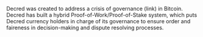 Decred was created to address a crisis of governance (link) in Bitcoin. Decred has built a hybrid Proof-of-Work/Proof-of-Stake system, which puts Decred currency holders in charge of its governance to ensure order and faireness in decision-making and dispute resolving processes.
